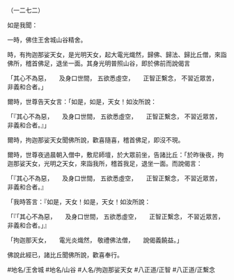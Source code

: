 （一二七二）

如是我聞：

一時，佛住王舍城山谷精舍。

時，有拘迦那娑天女，是光明天女，起大電光熾然，歸佛、歸法、歸比丘僧，來詣佛所，稽首佛足，退坐一面。其身光明普照山谷，即於佛前而說偈言

「其心不為惡，　　及身口世間，
五欲悉虛空，　　正智正繫念，
不習近眾苦，　　非義和合者。」

爾時，世尊告天女言：「如是，如是，天女！如汝所說：

「『其心不為惡，　　及身口世間，
五欲悉虛空，　　正智正繫念，
不習近眾苦，　　非義和合者。』」

爾時，拘迦那娑天女聞佛所說，歡喜隨喜，稽首佛足，即沒不現。

爾時，世尊夜過晨朝入僧中，敷尼師壇，於大眾前坐，告諸比丘：「於昨後夜，拘迦那娑天女，光明之天女，來詣我所，稽首我足，退坐一面。而說偈言：

「『其心不為惡，　　及身口世間，
五欲悉虛空，　　正智正繫念，
不習近眾苦，　　非義和合者。』

「我時答言：『如是，天女！如是，天女！如汝所說：

「『「其心不為惡，　　及身口世間，
五欲悉虛空，　　正智正繫念，
不習近眾苦，　　非義和合者。」』

「拘迦那天女，　　電光炎熾然，
敬禮佛法僧，　　說偈義饒益。」

佛說此經已，諸比丘聞佛所說，歡喜奉行。

#地名/王舍城
#地名/山谷
#人名/拘迦那娑天女
#八正道/正智
#八正道/正繫念
